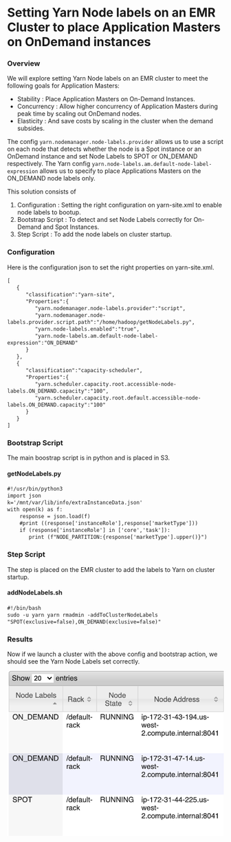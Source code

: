 
# Setting Yarn Node labels on an EMR Cluster to place Application Masters on OnDemand instances 

### Overview

We will explore setting Yarn Node labels on an EMR cluster to meet the following goals for Application Masters:

- Stability : Place Application Masters on On-Demand Instances.
- Concurrency : Allow higher concurrency of Application Masters during peak time by scaling out OnDemand nodes.
- Elasticity : And save costs by scaling in the cluster when the demand subsides.

The config `yarn.nodemanager.node-labels.provider` allows us to use a script on each node that detects whether the node is a Spot instance or an OnDemand instance and set Node Labels to SPOT or ON_DEMAND respectively. The Yarn config `yarn.node-labels.am.default-node-label-expression` allows us to specify to place Applications Masters on the ON_DEMAND node labels only.

This solution consists of

1. Configuration : Setting the right configuration on yarn-site.xml to enable node labels to bootup.
2. Bootstrap Script : To detect and set Node Labels correctly for On-Demand and Spot Instances.
3. Step Script : To add the node labels on cluster startup.

### Configuration

Here is the configuration json to set the right properties on yarn-site.xml. 

```
[
   {
      "classification":"yarn-site",
      "Properties":{
         "yarn.nodemanager.node-labels.provider":"script",
         "yarn.nodemanager.node-labels.provider.script.path":"/home/hadoop/getNodeLabels.py",
         "yarn.node-labels.enabled":"true",
         "yarn.node-labels.am.default-node-label-expression":"ON_DEMAND"
      }
   },
   {
      "classification":"capacity-scheduler",
      "Properties":{
         "yarn.scheduler.capacity.root.accessible-node-labels.ON_DEMAND.capacity":"100",
         "yarn.scheduler.capacity.root.default.accessible-node-labels.ON_DEMAND.capacity":"100"
      }
   }
]
```

### Bootstrap Script

The main boostrap script is in python and is placed in S3.

#### getNodeLabels.py

```
#!/usr/bin/python3
import json
k='/mnt/var/lib/info/extraInstanceData.json'
with open(k) as f:
    response = json.load(f)
    #print ((response['instanceRole'],response['marketType']))
    if (response['instanceRole'] in ['core','task']):
       print (f"NODE_PARTITION:{response['marketType'].upper()}")
```

### Step Script

The step is placed on the EMR cluster to add the labels to Yarn on cluster startup.

#### addNodeLabels.sh

```
#!/bin/bash
sudo -u yarn yarn rmadmin -addToClusterNodeLabels "SPOT(exclusive=false),ON_DEMAND(exclusive=false)"
```

### Results

Now if we launch a cluster with the above config and bootstrap action, we should see the Yarn Node Labels set correctly.

![yarn_node_labels](images/yarn_node_labels.png)







